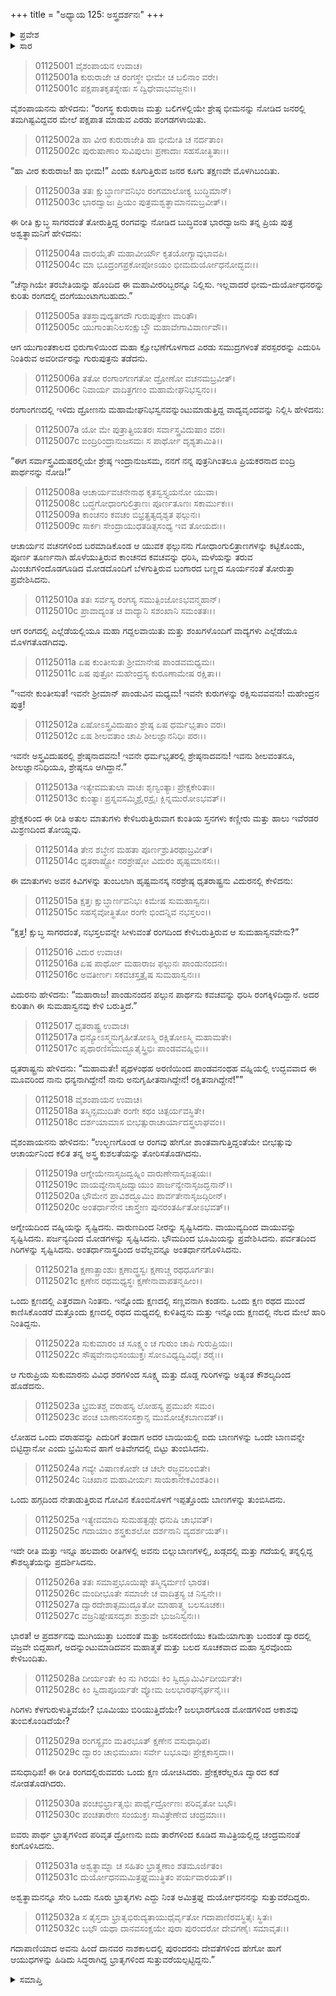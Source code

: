 +++
title = "ಅಧ್ಯಾಯ 125: ಅಸ್ತ್ರದರ್ಶನಃ"
+++

<details><summary>ಪ್ರವೇಶ</summary>


।।   ಓಂ ಓಂ ನಮೋ ನಾರಾಯಣಾಯ।।   ಶ್ರೀ ವೇದವ್ಯಾಸಾಯ ನಮಃ ।।

ಶ್ರೀ ಕೃಷ್ಣದ್ವೈಪಾಯನ ವೇದವ್ಯಾಸ ವಿರಚಿತ  

**ಶ್ರೀ ಮಹಾಭಾರತ**

**ಆದಿ ಪರ್ವ**

**ಜತುಗೃಹದಾಹ ಪರ್ವ**

**ಅಧ್ಯಾಯ 125**

</details>


<details><summary>ಸಾರ</summary>

ಅರ್ಜುನನ ಪ್ರತಿಭಾ ಪ್ರದರ್ಶನ (1-32).

</details>


> 01125001 ವೈಶಂಪಾಯನ ಉವಾಚ।  
01125001a ಕುರುರಾಜೇ ಚ ರಂಗಸ್ಥೇ ಭೀಮೇ ಚ ಬಲಿನಾಂ ವರೇ।  
01125001c ಪಕ್ಷಪಾತಕೃತಸ್ನೇಹಃ ಸ ದ್ವಿಧೇವಾಭವಜ್ಜನಃ।।

ವೈಶಂಪಾಯನನು ಹೇಳಿದನು: “ರಂಗಸ್ಥ ಕುರುರಾಜ ಮತ್ತು ಬಲಿಗಳಲ್ಲಿಯೇ ಶ್ರೇಷ್ಠ ಭೀಮನನ್ನು ನೋಡಿದ ಜನರಲ್ಲಿ ತಮಗಿಷ್ಟವಿದ್ದವರ ಮೇಲೆ ಪಕ್ಷಪಾತ ಮಾಡುವ ಎರಡು ಪಂಗಡಗಳಾಯಿತು.

> 01125002a ಹಾ ವೀರ ಕುರುರಾಜೇತಿ ಹಾ ಭೀಮೇತಿ ಚ ನರ್ದತಾಂ।  
01125002c ಪುರುಷಾಣಾಂ ಸುವಿಪುಲಾಃ ಪ್ರಣಾದಾಃ ಸಹಸೋತ್ಥಿತಾಃ।।

“ಹಾ ವೀರ ಕುರುರಾಜ! ಹಾ ಭೀಮ!” ಎಂದು ಕೂಗುತ್ತಿರುವ ಜನರ ಕೂಗು ತಕ್ಷಣವೇ ಮೊಳಗಿಬಂದಿತು.

> 01125003a ತತಃ ಕ್ಷುಬ್ಧಾರ್ಣವನಿಭಂ ರಂಗಮಾಲೋಕ್ಯ ಬುದ್ಧಿಮಾನ್।  
01125003c ಭಾರದ್ವಾಜಃ ಪ್ರಿಯಂ ಪುತ್ರಮಶ್ವತ್ಥಾಮಾನಮಬ್ರವೀತ್।।

ಈ ರೀತಿ ಕ್ಷುಬ್ಧ ಸಾಗರದಂತೆ ತೋರುತ್ತಿದ್ದ ರಂಗವನ್ನು ನೋಡಿದ ಬುದ್ಧಿವಂತ ಭಾರದ್ವಾಜನು ತನ್ನ ಪ್ರಿಯ ಪುತ್ರ ಅಶ್ವತ್ಥಾಮನಿಗೆ ಹೇಳಿದನು:

> 01125004a ವಾರಯೈತೌ ಮಹಾವೀರ್ಯೌ ಕೃತಯೋಗ್ಯಾವುಭಾವಪಿ।  
01125004c ಮಾ ಭೂದ್ರಂಗಪ್ರಕೋಪೋಽಯಂ ಭೀಮದುರ್ಯೋಧನೋದ್ಭವಃ।।

“ಚೆನ್ನಾಗಿಯೇ ತರಬೇತಿಯನ್ನು ಹೊಂದಿದ ಈ ಮಹಾವೀರರಿಬ್ಬರನ್ನೂ ನಿಲ್ಲಿಸು. ಇಲ್ಲವಾದರೆ ಭೀಮ-ದುರ್ಯೋಧನರನ್ನು ಕುರಿತು ರಂಗದಲ್ಲಿ ದಂಗೆಯುಂಟಾಗಬಹುದು.”

> 01125005a ತತಸ್ತಾವುದ್ಯತಗದೌ ಗುರುಪುತ್ರೇಣ ವಾರಿತೌ।  
01125005c ಯುಗಾಂತಾನಿಲಸಂಕ್ಷುಬ್ಧೌ ಮಹಾವೇಗಾವಿವಾರ್ಣವೌ।।

ಆಗ ಯುಗಾಂತಕಾಲದ ಭಿರುಗಾಳಿಯಿಂದ ಮಹಾ ಕ್ಷೋಭಣೆಗೊಳಗಾದ ಎರಡು ಸಮುದ್ರಗಳಂತೆ ಪರಸ್ಪರರನ್ನು ಎದುರಿಸಿ ನಿಂತಿರುವ ಅವರೀರ್ವರನ್ನು ಗುರುಪುತ್ರನು ತಡೆದನು.

> 01125006a ತತೋ ರಂಗಾಂಗಣಗತೋ ದ್ರೋಣೋ ವಚನಮಬ್ರವೀತ್।  
01125006c ನಿವಾರ್ಯ ವಾದಿತ್ರಗಣಂ ಮಹಾಮೇಘನಿಭಸ್ವನಂ।।

ರಂಗಾಂಗಣದಲ್ಲಿ ಇಳಿದು ದ್ರೋಣನು ಮಹಾಮೇಘನಿಭಸ್ವನವನ್ನುಂಟುಮಾಡುತ್ತಿದ್ದ ವಾದ್ಯವೃಂದವನ್ನು ನಿಲ್ಲಿಸಿ ಹೇಳಿದನು:

> 01125007a ಯೋ ಮೇ ಪುತ್ರಾತ್ಪ್ರಿಯತರಃ ಸರ್ವಾಸ್ತ್ರವಿದುಷಾಂ ವರಃ।  
01125007c ಐಂದ್ರಿರಿಂದ್ರಾನುಜಸಮಃ ಸ ಪಾರ್ಥೋ ದೃಶ್ಯತಾಮಿತಿ।।

“ಈಗ ಸರ್ವಾಸ್ತ್ರವಿದುಷರಲ್ಲಿಯೇ ಶ್ರೇಷ್ಠ ಇಂದ್ರಾನುಜಸಮ, ನನಗೆ ನನ್ನ ಪುತ್ರನಿಗಿಂತಲೂ ಪ್ರಿಯಕರನಾದ ಐಂದ್ರಿ ಪಾರ್ಥನನ್ನು ನೋಡಿ!”

> 01125008a ಆಚಾರ್ಯವಚನೇನಾಥ ಕೃತಸ್ವಸ್ತ್ಯಯನೋ ಯುವಾ।  
01125008c ಬದ್ಧಗೋಧಾಂಗುಲಿತ್ರಾಣಃ ಪೂರ್ಣತೂಣಃ ಸಕಾರ್ಮುಕಃ।।  
01125009a ಕಾಂಚನಂ ಕವಚಂ ಬಿಭ್ರತ್ಪ್ರತ್ಯದೃಶ್ಯತ ಫಲ್ಗುನಃ।  
01125009c ಸಾರ್ಕಃ ಸೇಂದ್ರಾಯುಧತಡಿತ್ಸಸಂಧ್ಯ ಇವ ತೋಯದಃ।।

ಆಚಾರ್ಯನ ವಚನಗಳಿಂದ ಬರಮಾಡಿಕೊಂಡ ಆ ಯುವಕ ಫಲ್ಗುನನು ಗೋಧಾಂಗುಲಿತ್ರಾಣಗಳನ್ನು ಕಟ್ಟಿಕೊಂಡು, ಪೂರ್ಣ ತೂರ್ಣನಾಗಿ ಹೊಳೆಯುತ್ತಿರುವ ಕಾಂಚನದ ಕವಚವನ್ನು ಧರಿಸಿ, ಮಳೆಯನ್ನು ತರುವ ಮಿಂಚುಗಳಿಂದೊಡಗೂಡಿದ ಮೋಡದೊಂದಿಗೆ ಬೆಳಗುತ್ತಿರುವ ಬಂಗಾರದ ಬಣ್ಣದ ಸೂರ್ಯನಂತೆ ತೋರುತ್ತಾ ಪ್ರವೇಶಿಸಿದನು.

> 01125010a ತತಃ ಸರ್ವಸ್ಯ ರಂಗಸ್ಯ ಸಮುತ್ಪಿಂಜೋಽಭವನ್ಮಹಾನ್।  
01125010c ಪ್ರಾವಾದ್ಯಂತ ಚ ವಾದ್ಯಾನಿ ಸಶಂಖಾನಿ ಸಮಂತತಃ।।

ಆಗ ರಂಗದಲ್ಲಿ ಎಲ್ಲೆಡೆಯಲ್ಲಿಯೂ ಮಹಾ ಗದ್ದಲವಾಯಿತು ಮತ್ತು ಶಂಖಗಳೊಂದಿಗೆ ವಾದ್ಯಗಳು ಎಲ್ಲೆಡೆಯೂ ಮೊಳಗತೊಡಗಿದವು.

> 01125011a ಏಷ ಕುಂತೀಸುತಃ ಶ್ರೀಮಾನೇಷ ಪಾಂಡವಮಧ್ಯಮಃ।  
01125011c ಏಷ ಪುತ್ರೋ ಮಹೇಂದ್ರಸ್ಯ ಕುರೂಣಾಮೇಷ ರಕ್ಷಿತಾ।।

“ಇವನೇ ಕುಂತೀಸುತ! ಇವನೇ ಶ್ರೀಮಾನ್ ಪಾಂಡುವಿನ ಮಧ್ಯಮ! ಇವನೇ ಕುರುಗಳನ್ನು ರಕ್ಷಿಸುವವವನು! ಮಹೇಂದ್ರನ ಪುತ್ರ!

> 01125012a ಏಷೋಽಸ್ತ್ರವಿದುಷಾಂ ಶ್ರೇಷ್ಠ ಏಷ ಧರ್ಮಭೃತಾಂ ವರಃ।   
01125012c ಏಷ ಶೀಲವತಾಂ ಚಾಪಿ ಶೀಲಜ್ಞಾನನಿಧಿಃ ಪರಃ।।

ಇವನೇ ಅಸ್ತ್ರವಿದುಷರಲ್ಲಿ ಶ್ರೇಷ್ಠನಾದವನು! ಇವನೇ ಧರ್ಮಭೃತರಲ್ಲಿ ಶ್ರೇಷ್ಠನಾದವನು! ಇವನು ಶೀಲವಂತನೂ, ಶೀಲಜ್ಞಾನನಿಧಿಯೂ, ಶ್ರೇಷ್ಠನೂ ಆಗಿದ್ದಾನೆ.”

> 01125013a ಇತ್ಯೇವಮತುಲಾ ವಾಚಃ ಶೃಣ್ವಂತ್ಯಾಃ ಪ್ರೇಕ್ಷಕೇರಿತಾಃ।  
01125013c ಕುಂತ್ಯಾಃ ಪ್ರಸ್ನವಸಮ್ಮಿಶ್ರೈರಸ್ರೈಃ ಕ್ಲಿನ್ನಮುರೋಽಭವತ್।।

ಪ್ರೇಕ್ಷಕರಿಂದ ಈ ರೀತಿ ಅತುಲ ಮಾತುಗಳು ಕೇಳಿಬರುತ್ತಿರುವಾಗ ಕುಂತಿಯ ಸ್ತನಗಳು ಕಣ್ಣೀರು ಮತ್ತು ಹಾಲು ಇವೆರಡರ ಮಿಶ್ರಣದಿಂದ ತೋಯ್ದವು.

> 01125014a ತೇನ ಶಬ್ಧೇನ ಮಹತಾ ಪೂರ್ಣಶ್ರುತಿರಥಾಬ್ರವೀತ್।  
01125014c ಧೃತರಾಷ್ಟ್ರೋ ನರಶ್ರೇಷ್ಠೋ ವಿದುರಂ ಹೃಷ್ಟಮಾನಸಃ।।

ಈ ಮಾತುಗಳು ಅವನ ಕಿವಿಗಳನ್ನು ತುಂಬಲಾಗಿ ಹೃಷ್ಟಮನಸ್ಕ ನರಶ್ರೇಷ್ಠ ಧೃತರಾಷ್ಟ್ರನು ವಿದುರನಲ್ಲಿ ಕೇಳಿದನು:

> 01125015a ಕ್ಷತ್ತಃ ಕ್ಷುಬ್ಧಾರ್ಣವನಿಭಃ ಕಿಮೇಷ ಸುಮಹಾಸ್ವನಃ।   
01125015c ಸಹಸೈವೋತ್ಥಿತೋ ರಂಗೇ ಭಿಂದನ್ನಿವ ನಭಸ್ತಲಂ।।

“ಕ್ಷತ್ತ! ಕ್ಷುಬ್ಧ ಸಾಗರದಂತೆ, ನಭಸ್ತಲವನ್ನೇ ಸೀಳುವಂತೆ ರಂಗದಿಂದ ಕೇಳಿಬರುತ್ತಿರುವ ಆ ಸುಮಹಾಸ್ವನವೇನು?”

> 01125016 ವಿದುರ ಉವಾಚ।  
01125016a ಏಷ ಪಾರ್ಥೋ ಮಹಾರಾಜ ಫಲ್ಗುನಃ ಪಾಂಡುನಂದನಃ।  
01125016c ಅವತೀರ್ಣಃ ಸಕವಚಸ್ತತ್ರೈಷ ಸುಮಹಾಸ್ವನಃ।।

ವಿದುರನು ಹೇಳಿದನು: “ಮಹಾರಾಜ! ಪಾಂಡುನಂದನ ಪಲ್ಗುನ ಪಾರ್ಥನು ಕವಚವನ್ನು ಧರಿಸಿ ರಂಗಕ್ಕಿಳಿದಿದ್ದಾನೆ. ಅದರ ಕುರಿತಾಗಿ ಈ ಸುಮಹಾಸ್ವನವು ಕೇಳಿ ಬರುತ್ತಿದೆ.”

> 01125017 ಧೃತರಾಷ್ಟ್ರ ಉವಾಚ।  
01125017a ಧನ್ಯೋಽಸ್ಮ್ಯನುಗೃಹೀತೋಽಸ್ಮಿ ರಕ್ಷಿತೋಽಸ್ಮಿ ಮಹಾಮತೇ।  
01125017c ಪೃಥಾರಣಿಸಮುದ್ಭೂತೈಸ್ತ್ರಿಭಿಃ ಪಾಂಡವವಹ್ನಿಭಿಃ।।

ಧೃತರಾಷ್ಟ್ರನು ಹೇಳಿದನು: “ಮಹಾಮತೇ! ಪೃಥಳಂಥಹ ಅರಣಿಯಿಂದ ಪಾಂಡವನಂಥಹ ವಹ್ನಿಯಲ್ಲಿ ಉದ್ಭವವಾದ ಈ ಮೂವರಿಂದ ನಾನು ಧನ್ಯನಾಗಿದ್ದೇನೆ! ನಾನು ಅನುಗೃಹೀತನಾಗಿದ್ದೇನೆ! ರಕ್ಷಿತನಾಗಿದ್ದೇನೆ!””

> 01125018 ವೈಶಂಪಾಯನ ಉವಾಚ।  
01125018a ತಸ್ಮಿನ್ಸಮುದಿತೇ ರಂಗೇ ಕಥಂ ಚಿತ್ಪರ್ಯವಸ್ಥಿತೇ।  
01125018c ದರ್ಶಯಾಮಾಸ ಬೀಭತ್ಸುರಾಚಾರ್ಯಾದಸ್ತ್ರಲಾಘವಂ।।

ವೈಶಂಪಾಯನನು ಹೇಳಿದನು: “ಉಲ್ಭಣಗೊಂಡ ಆ ರಂಗವು ಹೇಗೋ ಶಾಂತವಾಗುತ್ತಿದ್ದಂತೆಯೇ ಬೀಭತ್ಸುವು ಆಚಾರ್ಯನಿಂದ ಕಲಿತ ತನ್ನ ಅಸ್ತ್ರ ಕುಶಲತೆಯನ್ನು ತೋರಿಸತೊಡಗಿದನು.

> 01125019a ಆಗ್ನೇಯೇನಾಸೃಜದ್ವಹ್ನಿಂ ವಾರುಣೇನಾಸೃಜತ್ಪಯಃ।  
01125019c ವಾಯವ್ಯೇನಾಸೃಜದ್ವಾಯುಂ ಪಾರ್ಜನ್ಯೇನಾಸೃಜದ್ಘನಾನ್।।   
01125020a ಭೌಮೇನ ಪ್ರಾವಿಶದ್ಭೂಮಿಂ ಪಾರ್ವತೇನಾಸೃಜದ್ಗಿರೀನ್।  
01125020c ಅಂತರ್ಧಾನೇನ ಚಾಸ್ತ್ರೇಣ ಪುನರಂತರ್ಹಿತೋಽಭವತ್।।

ಅಗ್ನೇಯದಿಂದ ವಹ್ನಿಯನ್ನು ಸೃಷ್ಟಿದನು. ವಾರುಣದಿಂದ ನೀರನ್ನು ಸೃಷ್ಟಿಸಿದನು. ವಾಯುವ್ಯದಿಂದ ವಾಯುವನ್ನು ಸೃಷ್ಟಿಸಿದನು. ಪರ್ಜನ್ಯದಿಂದ ಮೋಡಗಳನ್ನು ಸೃಷ್ಟಿಸಿದನು. ಭೌಮದಿಂದ ಭೂಮಿಯನ್ನು ಪ್ರವೇಶಿಸಿದನು. ಪರ್ವತದಿಂದ ಗಿರಿಗಳನ್ನು ಸೃಷ್ಟಿಸಿದನು. ಅಂತರ್ಧಾನಾಸ್ತ್ರದಿಂದ ಅವೆಲ್ಲವನ್ನೂ ಅಂತರ್ಧಾನಗೊಳಿಸಿದನು.

> 01125021a ಕ್ಷಣಾತ್ಪ್ರಾಂಶುಃ ಕ್ಷಣಾದ್ಧ್ರಸ್ವಃ ಕ್ಷಣಾಚ್ಚ ರಥಧೂರ್ಗತಃ।  
01125021c ಕ್ಷಣೇನ ರಥಮಧ್ಯಸ್ಥಃ ಕ್ಷಣೇನಾವಾಪತನ್ಮಹೀಂ।।

ಒಂದು ಕ್ಷಣದಲ್ಲಿ ಎತ್ತರವಾಗಿ ನಿಂತನು. ಇನ್ನೊಂದು ಕ್ಷಣದಲ್ಲಿ ಸಣ್ಣವನಾಗಿ ಕಂಡನು. ಒಂದು ಕ್ಷಣ ರಥದ ಮುಂದೆ ಕಾಣಿಸಿಕೊಂಡರೆ ಮತ್ತೊಂದು ಕ್ಷಣದಲ್ಲಿ ರಥದ ಮಧ್ಯದಲ್ಲಿ ಕುಳಿತಿದ್ದನು ಮತ್ತು ಇನ್ನೊಂದು ಕ್ಷಣದಲ್ಲಿ ನೆಲದ ಮೇಲೆ ಹಾರಿ ನಿಂತಿದ್ದನು.

> 01125022a ಸುಕುಮಾರಂ ಚ ಸೂಕ್ಷ್ಮಂ ಚ ಗುರುಂ ಚಾಪಿ ಗುರುಪ್ರಿಯಃ।  
01125022c ಸೌಷ್ಠವೇನಾಭಿಸಂಯುಕ್ತಃ ಸೋಽವಿಧ್ಯದ್ವಿವಿಧೈಃ ಶರೈಃ।।

ಆ ಗುರುಪ್ರಿಯ ಸುಕುಮಾರನು ವಿವಿಧ ಶರಗಳಿಂದ ಸೂಕ್ಷ್ಮ ಮತ್ತು ದೊಡ್ಡ ಗುರಿಗಳನ್ನು ಅತ್ಯಂತ ಕೌಶಲ್ಯದಿಂದ ಹೊಡೆದನು.

> 01125023a ಭ್ರಮತಶ್ಚ ವರಾಹಸ್ಯ ಲೋಹಸ್ಯ ಪ್ರಮುಖೇ ಸಮಂ।  
01125023c ಪಂಚ ಬಾಣಾನಸಂಸಕ್ತಾನ್ಸ ಮುಮೋಚೈಕಬಾಣವತ್।।

ಲೋಹದ ಒಂದು ವರಾಹವನ್ನು ಎದುರಿಗೆ ತಂದಾಗ ಅದರ ಬಾಯಿಯಲ್ಲಿ ಐದು ಬಾಣಗಳನ್ನು ಒಂದೇ ಬಾಣವನ್ನೇ ಬಿಟ್ಟಿದ್ದಾನೋ ಎಂದು ಭ್ರಮಿಸುವ ಹಾಗೆ ಅತಿವೇಗದಲ್ಲಿ ಬಿಟ್ಟು ತುಂಬಿಸಿದನು.

> 01125024a ಗವ್ಯೇ ವಿಷಾಣಕೋಶೇ ಚ ಚಲೇ ರಜ್ಜ್ವವಲಂಬಿತೇ।  
01125024c ನಿಚಖಾನ ಮಹಾವೀರ್ಯಃ ಸಾಯಕಾನೇಕವಿಂಶತಿಂ।।

ಒಂದು ಹಗ್ಗದಿಂದ ನೇತಾಡುತ್ತಿರುವ ಗೋವಿನ ಕೊಂಬಿನೊಳಗೆ ಇಪ್ಪತ್ತೊಂದು ಬಾಣಗಳನ್ನು ತುಂಬಿಸಿದನು.

> 01125025a ಇತ್ಯೇವಮಾದಿ ಸುಮಹತ್ಖಡ್ಗೇ ಧನುಷಿ ಚಾಭವತ್।  
01125025c ಗದಾಯಾಂ ಶಸ್ತ್ರಕುಶಲೋ ದರ್ಶನಾನಿ ವ್ಯದರ್ಶಯತ್।।

ಇದೇ ರೀತಿ ಮತ್ತು ಇನ್ನೂ ಹಲವಾರು ರೀತಿಗಳಲ್ಲಿ ಅವನು ಬಿಲ್ಲುಬಾಣಗಳಲ್ಲಿ, ಖಡ್ಗದಲ್ಲಿ ಮತ್ತು ಗದೆಯಲ್ಲಿ ತನ್ನಲ್ಲಿದ್ದ ಕೌಶಲ್ಯತೆಯನ್ನು ಪ್ರದರ್ಶಿಸಿದನು.

> 01125026a ತತಃ ಸಮಾಪ್ತಭೂಯಿಷ್ಠೇ ತಸ್ಮಿನ್ಕರ್ಮಣಿ ಭಾರತ।   
01125026c ಮಂದೀಭೂತೇ ಸಮಾಜೇ ಚ ವಾದಿತ್ರಸ್ಯ ಚ ನಿಸ್ವನೇ।।  
01125027a ದ್ವಾರದೇಶಾತ್ಸಮುದ್ಭೂತೋ ಮಾಹಾತ್ಮ್ಯ ಬಲಸೂಚಕಃ।  
01125027c ವಜ್ರನಿಷ್ಪೇಷಸದೃಶಃ ಶುಶ್ರುವೇ ಭುಜನಿಸ್ವನಃ।।

ಭಾರತ! ಆ ಪ್ರದರ್ಶನವು ಮುಗಿಯುತ್ತಾ ಬಂದಂತೆ ಮತ್ತು ಜನಸಂದಣಿಯು ಕಡಿಮೆಯಾಗುತ್ತಾ ಬಂದಂತೆ ದ್ವಾರದಲ್ಲಿ ವಜ್ರವೇ ಬಿದ್ದಹಾಗೆ, ಅದನ್ನುಂಟುಮಾಡಿದವನ ಮಹಾತ್ಮತೆ ಮತ್ತು ಬಲದ ಸೂಚಕವಾದ ಮಹಾ ಸ್ವರವೊಂದು ಕೇಳಿಬಂದಿತು.

> 01125028a ದೀರ್ಯಂತೇ ಕಿಂ ನು ಗಿರಯಃ ಕಿಂ ಸ್ವಿದ್ಭೂಮಿರ್ವಿದೀರ್ಯತೇ।  
01125028c ಕಿಂ ಸ್ವಿದಾಪೂರ್ಯತೇ ವ್ಯೋಮ ಜಲಭಾರಘನೈರ್ಘನೈಃ।।

ಗಿರಿಗಳು ಕೆಳಗುರುಳುತ್ತಿವೆಯೇ? ಭೂಮಿಯು ಬಿರಿಯುತ್ತಿದೆಯೇ? ಜಲಭಾರಗೊಂಡ ಮೋಡಗಳಿಂದ ಆಕಾಶವು ತುಂಬಿಕೊಂಡಿದೆಯೇ?

> 01125029a ರಂಗಸ್ಯೈವಂ ಮತಿರಭೂತ್ ಕ್ಷಣೇನ ವಸುಧಾಧಿಪ।   
01125029c ದ್ವಾರಂ ಚಾಭಿಮುಖಾಃ ಸರ್ವೇ ಬಭೂವುಃ ಪ್ರೇಕ್ಷಕಾಸ್ತದಾ।।

ವಸುಧಾಧಿಪ! ಈ ರೀತಿ ರಂಗದಲ್ಲಿರುವವರು ಒಂದು ಕ್ಷಣ ಯೋಚಿಸಿದರು. ಪ್ರೇಕ್ಷಕರೆಲ್ಲರೂ ದ್ವಾರದ ಕಡೆ ನೋಡತೊಡಗಿದರು.

> 01125030a ಪಂಚಭಿರ್ಭ್ರಾತೃಭಿಃ ಪಾರ್ಥೈರ್ದ್ರೋಣಃ ಪರಿವೃತೋ ಬಭೌ।  
01125030c ಪಂಚತಾರೇಣ ಸಂಯುಕ್ತಃ ಸಾವಿತ್ರೇಣೇವ ಚಂದ್ರಮಾಃ।।

ಐವರು ಪಾರ್ಥ ಭ್ರಾತೃಗಳಿಂದ ಪರಿವೃತ ದ್ರೋಣನು ಐದು ತಾರೆಗಳಿಂದ ಕೂಡಿದ ಸಾವಿತ್ರಿಯಲ್ಲಿದ್ದ ಚಂದ್ರಮನಂತೆ ಕಂಗೊಳಿಸಿದನು.

> 01125031a ಅಶ್ವತ್ಥಾಮ್ನಾ ಚ ಸಹಿತಂ ಭ್ರಾತೄಣಾಂ ಶತಮೂರ್ಜಿತಂ।  
01125031c ದುರ್ಯೋಧನಮಮಿತ್ರಘ್ನಮುತ್ಥಿತಂ ಪರ್ಯವಾರಯತ್।।

ಅಶ್ವತ್ಥಾಮನನ್ನೂ ಸೇರಿ ಒಂದು ನೂರು ಭ್ರಾತೃಗಳು ಎದ್ದು ನಿಂತ ಅಮಿತ್ರಘ್ನ ದುರ್ಯೋಧನನನ್ನು ಸುತ್ತುವರೆದಿದ್ದರು.

> 01125032a ಸ ತೈಸ್ತದಾ ಭ್ರಾತೃಭಿರುದ್ಯತಾಯುಧೈರ್ವೃತೋ ಗದಾಪಾಣಿರವಸ್ಥಿತೈಃ ಸ್ಥಿತಃ।  
01125032c ಬಭೌ ಯಥಾ ದಾನವಸಂಕ್ಷಯೇ ಪುರಾ ಪುರಂದರೋ ದೇವಗಣೈಃ ಸಮಾವೃತಃ।।  
> 
ಗದಾಪಾಣಿಯಾದ ಅವನು ಹಿಂದೆ ದಾನವರ ನಾಶಕಾಲದಲ್ಲಿ ಪುರಂದರನು ದೇವತೆಗಳಿಂದ ಹೇಗೋ ಹಾಗೆ ಆಯುಧಗಳನ್ನು ಹಿಡಿದು ಸಿದ್ಧರಾಗಿದ್ದ ಭ್ರಾತೃಗಳಿಂದ ಸುತ್ತುವರೆಯಲ್ಪಟ್ಟಿದ್ದನು.”


<details><summary>ಸಮಾಪ್ತಿ</summary>

ಇತಿ ಶ್ರೀ ಮಹಾಭಾರತೇ ಆದಿಪರ್ವಣಿ ಜತುಗೃಹದಾಹಪರ್ವಣಿ ಅಸ್ತ್ರದರ್ಶನೇ ಪಂಚವಿಂಶತ್ಯಾಧಿಕಶತತಮೋಽಧ್ಯಾಯಃ।।  
ಇದು ಶ್ರೀ ಮಹಾಭಾರತದಲ್ಲಿ ಆದಿಪರ್ವದಲ್ಲಿ ಜತುಗೃಹದಾಹ ಪರ್ವದಲ್ಲಿ ಅಸ್ತ್ರದರ್ಶನ ಎನ್ನುವ ನೂರಾ ಇಪ್ಪತ್ತೈದನೆಯ ಅಧ್ಯಾಯವು.



</details>

